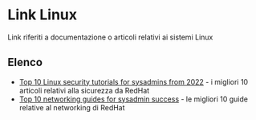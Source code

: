 # Link Linux

Link riferiti a documentazione o articoli relativi ai sistemi Linux

## Elenco

- [Top 10 Linux security tutorials for sysadmins from 2022](https://www.redhat.com/sysadmin/top-security-articles-2022) - i migliori 10 articoli relativi alla sicurezza da RedHat
- [Top 10 networking guides for sysadmin success](https://www.redhat.com/sysadmin/networking-guides-2022) - le migliori 10 guide relative al networking di RedHat